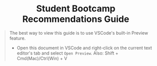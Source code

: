 <h1 align="center">Student Bootcamp Recommendations Guide</h1>

> The best way to view this guide is to use VSCode's built-in Preview feature.
>
> - Open this document in VSCode and right-click on the current text editor's tab and select `Open Preview`.
>   Also: Shift + Cmd(Mac)/Ctrl(Win) + V
>   <br>
